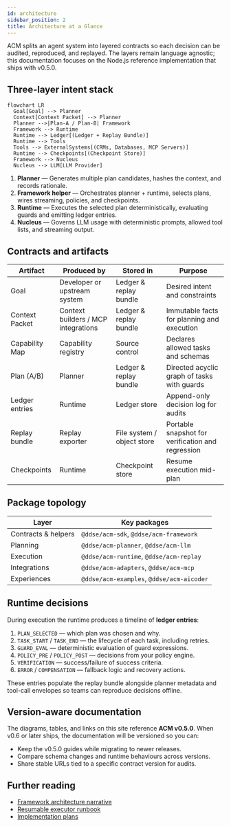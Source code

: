 ```yaml
---
id: architecture
sidebar_position: 2
title: Architecture at a Glance
---
```


ACM splits an agent system into layered contracts so each decision can be audited, reproduced, and replayed. The layers remain language agnostic; this documentation focuses on the Node.js reference implementation that ships with v0.5.0.

## Three-layer intent stack

```mermaid
flowchart LR
  Goal[Goal] --> Planner
  Context[Context Packet] --> Planner
  Planner -->|Plan-A / Plan-B| Framework
  Framework --> Runtime
  Runtime --> Ledger[(Ledger + Replay Bundle)]
  Runtime --> Tools
  Tools --> ExternalSystems[(CRMs, Databases, MCP Servers)]
  Runtime --> Checkpoints[(Checkpoint Store)]
  Framework --> Nucleus
  Nucleus --> LLM[LLM Provider]
```

1. **Planner** — Generates multiple plan candidates, hashes the context, and records rationale.
2. **Framework helper** — Orchestrates planner + runtime, selects plans, wires streaming, policies, and checkpoints.
3. **Runtime** — Executes the selected plan deterministically, evaluating guards and emitting ledger entries.
4. **Nucleus** — Governs LLM usage with deterministic prompts, allowed tool lists, and streaming output.

## Contracts and artifacts

| Artifact | Produced by | Stored in | Purpose |
| -------- | ----------- | --------- | ------- |
| Goal | Developer or upstream system | Ledger & replay bundle | Desired intent and constraints |
| Context Packet | Context builders / MCP integrations | Ledger & replay bundle | Immutable facts for planning and execution |
| Capability Map | Capability registry | Source control | Declares allowed tasks and schemas |
| Plan (A/B) | Planner | Ledger & replay bundle | Directed acyclic graph of tasks with guards |
| Ledger entries | Runtime | Ledger store | Append-only decision log for audits |
| Replay bundle | Replay exporter | File system / object store | Portable snapshot for verification and regression |
| Checkpoints | Runtime | Checkpoint store | Resume execution mid-plan |

## Package topology

| Layer | Key packages |
| ----- | ------------ |
| Contracts & helpers | `@ddse/acm-sdk`, `@ddse/acm-framework` |
| Planning | `@ddse/acm-planner`, `@ddse/acm-llm` |
| Execution | `@ddse/acm-runtime`, `@ddse/acm-replay` |
| Integrations | `@ddse/acm-adapters`, `@ddse/acm-mcp` |
| Experiences | `@ddse/acm-examples`, `@ddse/acm-aicoder` |

## Runtime decisions

During execution the runtime produces a timeline of **ledger entries**:

1. `PLAN_SELECTED` — which plan was chosen and why.
2. `TASK_START` / `TASK_END` — the lifecycle of each task, including retries.
3. `GUARD_EVAL` — deterministic evaluation of guard expressions.
4. `POLICY_PRE` / `POLICY_POST` — decisions from your policy engine.
5. `VERIFICATION` — success/failure of success criteria.
6. `ERROR` / `COMPENSATION` — fallback logic and recovery actions.

These entries populate the replay bundle alongside planner metadata and tool-call envelopes so teams can reproduce decisions offline.

## Version-aware documentation

The diagrams, tables, and links on this site reference **ACM v0.5.0**. When v0.6 or later ships, the documentation will be versioned so you can:

- Keep the v0.5.0 guides while migrating to newer releases.
- Compare schema changes and runtime behaviours across versions.
- Share stable URLs tied to a specific contract version for audits.

## Further reading

- [Framework architecture narrative](https://github.com/ddse-foundation/acm/blob/main/framework/architecture.md)
- [Resumable executor runbook](../governance/resumable.md)
- [Implementation plans](../specification/artifacts.md)
